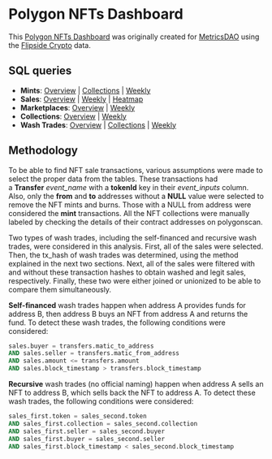 # Polygon NFTs Dashboard
This [Polygon NFTs Dashboard](https://alitaslimi-polygon.streamlit.app) was originally created for [MetricsDAO](https://metricsdao.xyz) using the [Flipside Crypto](https://flipsidecrypto.xyz) data.

## SQL queries
- **Mints**: [Overview](https://flipsidecrypto.xyz/edit/queries/f17f19c1-7545-4716-b366-780827deaebb) | [Collections](https://flipsidecrypto.xyz/edit/queries/07761e94-4c1f-462c-a646-2be49ffb4fdb) | [Weekly](https://flipsidecrypto.xyz/edit/queries/b781bb55-3bfd-40d4-80ec-138e07710549)
- **Sales**: [Overview](https://flipsidecrypto.xyz/edit/queries/fd0718fd-fd34-4df7-b59a-bb4c225be7ef) | [Weekly](https://flipsidecrypto.xyz/edit/queries/515b0273-d969-47e3-884c-c40a17dbd4e6) | [Heatmap](https://flipsidecrypto.xyz/edit/queries/9d928ade-69ad-443f-a554-f12676896763)
- **Marketplaces**: [Overview](https://flipsidecrypto.xyz/edit/queries/680898bc-6bce-4aac-b013-8cf4a308b971) | [Weekly](https://flipsidecrypto.xyz/edit/queries/3120378b-1778-43aa-8194-7e3274f1c521)
- **Collections**: [Overview](https://flipsidecrypto.xyz/edit/queries/e932af65-3295-4294-8b8a-796b702375d6) | [Weekly](https://flipsidecrypto.xyz/edit/queries/84a104d7-e759-43cb-9b2e-4e6bfa218052)
- **Wash Trades**: [Overview](https://flipsidecrypto.xyz/edit/queries/a5044912-5248-4b80-862a-e8fba60e61e2) | [Collections](https://flipsidecrypto.xyz/edit/queries/e9192f19-4c3f-46b5-ac76-10c4496b6def) | [Weekly](https://flipsidecrypto.xyz/edit/queries/5a52f1a9-e121-4967-b0df-cbc35d8a5c13)

## Methodology
To be able to find NFT sale transactions, various assumptions were made to select the proper data from the tables. These transactions had a **Transfer** *event_name* with a **tokenId** key in their *event_inputs* column. Also, only the **from** and **to** addresses without a **NULL** value were selected to remove the NFT mints and burns. Those with a NULL from address were considered the **mint** transactions. All the NFT collections were manually labeled by checking the details of their contract addresses on polygonscan.

Two types of wash trades, including the self-financed and recursive wash trades, were considered in this analysis. First, all of the sales were selected. Then, the tx_hash of wash trades was determined, using the method explained in the next two sections. Next, all of the sales were filtered with and without these transaction hashes to obtain washed and legit sales, respectively. Finally, these two were either joined or unionized to be able to compare them simultaneously.

**Self-financed** wash trades happen when address A provides funds for address B, then address B buys an NFT from address A and returns the fund. To detect these wash trades, the following conditions were considered:

```sql
sales.buyer = transfers.matic_to_address
AND sales.seller = transfers.matic_from_address
AND sales.amount <= transfers.amount
AND sales.block_timestamp > transfers.block_timestamp
```

**Recursive** wash trades (no official naming) happen when address A sells an NFT to address B, which sells back the NFT to address A. To detect these wash trades, the following conditions were considered:

```sql
sales_first.token = sales_second.token
AND sales_first.collection = sales_second.collection
AND sales_first.seller = sales_second.buyer
AND sales_first.buyer = sales_second.seller
AND sales_first.block_timestamp < sales_second.block_timestamp
```
